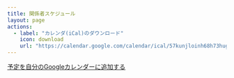 ```yaml
---
title: 関係者スケジュール
layout: page
actions:
  - label: "カレンダ(iCal)のダウンロード"
    icon: download
    url: "https://calendar.google.com/calendar/ical/57kunjloinh68h73hug19l4tjg%40group.calendar.google.com/public/basic.ics"
---
```


[予定を自分のGoogleカレンダーに追加する](https://calendar.google.com/calendar/u/0?cid=NTdrdW5qbG9pbmg2OGg3M2h1ZzE5bDR0amdAZ3JvdXAuY2FsZW5kYXIuZ29vZ2xlLmNvbQ)

  <head>
    <meta charset='utf-8' />
    <meta name="robots" content="noindex">
    <link href='assets/css/fullcalendar/main.css' rel='stylesheet' />
    <script src='assets/javascripts/fullcalendar/main.js'></script>
    <script src='assets/javascripts/fullcalendar/locales/ja.js'></script>
    <script>

        function AutoLink(str) {
            var regexp_url = /((h?)(ttps?:\/\/[a-zA-Z0-9.\-_@:/~?%&;=+#',()*!]+))/g; // ']))/;
            var regexp_makeLink = function(all, url, h, href) {
                return '<a href="h' + href + '">' + url + '</a>';
            }
            return str.replace(regexp_url, regexp_makeLink);
        }


      document.addEventListener('DOMContentLoaded', function() {
      var calendarEl = document.getElementById('calendar');

      let calendar = new FullCalendar.Calendar(calendarEl, {

      eventOrder: 'title',
      contentHeight: 'auto',
      initialView: 'listMonth',
      themeSystem: 'bootstrap',
      locale: 'ja',
      dayCellContent: function(e) {
        e.dayNumberText = e.dayNumberText.replace('日', '');
      },

      headerToolbar: {
        left: "prev",
        center: "title",
        right: "next"
      },

      
      buttonText: {
        next: '>',
        prev: '<'
      },

      views: {
        listMonth: {
          listDayFormat: { day: 'numeric', weekday: 'narrow' },
          listDaySideFormat: false
        }
      },

      navLinks: false,
      businessHours: true,
      editable: false,


        googleCalendarApiKey: 'AIzaSyAbxROeLBWbK9xs7VGm26Ql2JjpU2VONu0',
        eventSources: [
        {
          googleCalendarId: '57kunjloinh68h73hug19l4tjg@group.calendar.google.com'
        }
        ],

        eventClick: function(info) {
          let location = "";
          let description = "";
          if ( info.event.extendedProps.location !== undefined ) {
               location = info.event.extendedProps.location;
          }
          if ( info.event.extendedProps.description !== undefined ) {
               description = info.event.extendedProps.description;
          }
          alert('件名：' + info.event.title + '\n' + '場所：' + location + '\n' + '詳細：' + description );
          info.jsEvent.preventDefault();
         if (info.event.url) {
         }
        },


      });

        calendar.render();
      });

    </script>
  </head>
  <body>
    <div id='calendar'></div>
  </body>


---
